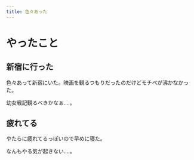 ```yaml
---
title: 色々あった
---
```


# やったこと

## 新宿に行った

色々あって新宿にいた。映画を観るつもりだったのだけどモチベが沸かなかった。

幼女戦記観るべきかなぁ‥‥。

## 疲れてる

やたらに疲れてるっぽいので早めに寝た。

なんもやる気が起きない‥‥。
